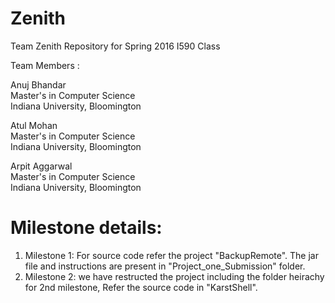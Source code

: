 # Zenith
Team Zenith Repository for Spring 2016 I590 Class

Team Members :

Anuj Bhandar  
  Master's in Computer Science  
  Indiana University, Bloomington  

Atul Mohan  
  Master's in Computer Science  
  Indiana University, Bloomington 

Arpit Aggarwal  
  Master's in Computer Science  
  Indiana University, Bloomington
  
# Milestone details:

1. Milestone 1: For source code refer the project "BackupRemote". The jar file and instructions are present in "Project_one_Submission" folder.
2. Milestone 2: we have restructed the project including the folder heirachy for 2nd milestone, Refer the source code in "KarstShell".

